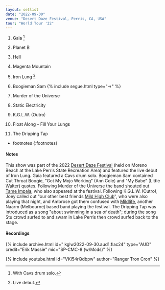 ```yaml
---
layout: setlist
date: "2022-09-30"
venue: "Desert Daze Festival, Perris, CA, USA"
tour: "World Tour '22"
---
```



 1. Gaia
    [^1]

 2. Planet B

 3. Hell

 4. Magenta Mountain

 5. Iron Lung
    [^2]

 6. Boogieman Sam
    {% include segue.html type="->" %}

 7. Murder of the Universe

 8. Static Electricity

 9. K.G.L.W. (Outro)

10. Float Along - Fill Your Lungs

11. The Dripping Tap

<!--snippet-->
* footnotes
{:footnotes}
[^1]: With Cavs drum solo.
[^2]: Live debut.


#### Notes

This show was part of the 2022 [Desert Daze Festival](https://desertdaze.org/) (held on Moreno Beach at the Lake Perris State Recreation Area) and featured the live debut of Iron Lung.  Gaia featured a Cavs drum solo.  Boogieman Sam contained Cut Throat Boogie, "Got My Mojo Working" (Ann Cole) and "My Babe" (Little Walter) quotes.  Following Murder of the Universe the band shouted out [Tame Impala](https://tameimpala.com/), who also appeared at the festival.  Following K.G.L.W. (Outro), Joey called out "our other best friends [Mild High Club](https://en.wikipedia.org/wiki/Mild_High_Club)", who were also playing that night, and Ambrose got them confused with [Mildlife](https://www.mildlife.com.au/), another Naarm (Melbourne) based band playing the festival.  The Dripping Tap was introduced as a song "about swimming in a sea of death"; during the song Stu crowd surfed to and swam in Lake Perris then crowd surfed back to the stage.


#### Recordings

{% include archive.html id=" kglw2022-09-30.aud1.flac24" type="AUD" credit="Erik Massie" mic="SP-CMC-8 (w/Mods)" %}

{% include youtube.html id="VKi54rQdbpw" author="Ranger Tron Cron" %}
